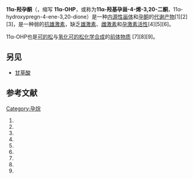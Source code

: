 **11α-羟孕酮**（，缩写 **11α-OHP**，或称为**11α-羟基孕甾-4-烯-3,20-二酮**，11α-hydroxypregn-4-ene-3,20-dione）是一种[内源性](https://zh.wikipedia.org/wiki/内源 "wikilink")[甾体](../Page/甾体.md "wikilink")和[孕酮](../Page/孕酮.md "wikilink")的[代谢产物](https://zh.wikipedia.org/wiki/代谢产物 "wikilink")\[1\]\[2\]\[3\]，是一种弱的[抗雄激素](../Page/抗雄激素.md "wikilink")，缺乏[雄激素](https://zh.wikipedia.org/wiki/雄激素 "wikilink")、[雌激素](../Page/雌激素.md "wikilink")和[孕激素活性](https://zh.wikipedia.org/wiki/孕激素 "wikilink")\[4\]\[5\]\[6\]。

11α-OHP也是[可的松](../Page/可的松.md "wikilink")与[氢化可的松](https://zh.wikipedia.org/wiki/氢化可的松 "wikilink")[化学合成](../Page/化学合成.md "wikilink")的[前体物质](https://zh.wikipedia.org/wiki/前体 "wikilink") \[7\]\[8\]\[9\]。

## 另见

  - [甘草酸](../Page/甘草酸.md "wikilink")

## 参考文献

[Category:孕烷](https://zh.wikipedia.org/wiki/Category:孕烷 "wikilink")

1.
2.
3.
4.
5.
6.
7.
8.
9.
